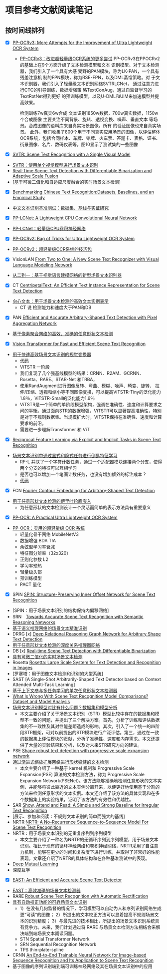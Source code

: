 # 项目参考文献阅读笔记

## 按时间线排列
* [x] [PP-OCRv3: More Attempts for the Improvement of Ultra Lightweight OCR System](https://arxiv.org/abs/2206.03001v2)
  * [PP-OCRv3：改进超轻量级OCR系统的更多尝试](references/papers/2206.03001.zh.pdf)
    PP-OCRv3在PPOCRv2 的基础上在9个方面升级了文本检测模型和文本 识别模型。对于文本检测器，我们引入了一个具有大感 受野的PAN模块，称为LK-PAN，一个具有残差注意机 制的FPN模块，称为RSE-FPN，以及DML蒸馏策略。对 于文本识别器，我们引入了轻量级文本识别网络SVTRLCNet， 通过注意力进行CTC的引导训练，数据增强策 略TextConAug，通过自监督学习的TextRotNet得到更好 的预训练模型，以及U-DML和UIM来加速模型并提高效果。

    检测训练7w真实6w合成
    文本识别1850w数据，700w真实数据，1150w个合成图像
    主要关注不同背景、旋转、透视变换、噪声、垂直文本 等场景。合成图像的语料库来自真实场景图像。所有 的验证图像也来自真实场景。
    此外，我们收集了800个用于不同真实应用场景的图像，以评估整体OCR系统，包括合同样本、车牌、铭牌、火车票、答题卡、表格、证书、街景图像、名片、数码仪表等。图10显示了测试集的一些图像
* [x] [SVTR: Scene Text Recognition with a Single Visual Model](https://arxiv.org/abs/2205.00159)
* [SVTR：使用单个视觉模型进行场景文本识别](references/papers/2205.00159.zh.pdf)
* [Real-Time Scene Text Detection with Differentiable Binarization and Adaptive Scale Fusion](https://arxiv.org/abs/2202.10304)
* [基于可微二值化和自适应尺度融合的实时场景文本检测]
* [x] [Benchmarking Chinese Text Recognition:Datasets, Baselines, and an Empirical Study](https://arxiv.org/abs/2112.15093)
* [中文文本识别基准测试：数据集、基线与实证研究](references/papers/2112.15093.zh.pdf)
* [x] [PP-LCNet: A Lightweight CPU Convolutional Neural Network](https://arxiv.org/abs/2109.15099)
* [PP-LCNet：轻量级CPU卷积神经网络](references/papers/2109.15099.zh.pdf)
* [x] [PP-OCRv2: Bag of Tricks for Ultra Lightweight OCR System](https://arxiv.org/abs/2109.03144)
* [PP-OCRv2：超轻量级OCR系统的技巧包](references/papers/2109.03144.zh.pdf)
* [x] VisionLAN [From Two to One: A New Scene Text Recognizer with Visual Language Modeling Network](https://arxiv.org/abs/2108.09661)
* [从二到一：基于视觉语言建模网络的新型场景文本识别器](references/papers/2108.09661.zh.pdf)
* [x] CT [CentripetalText: An Efficient Text Instance Representation for Scene Text Detection](https://arxiv.org/abs/2107.05945)
* [向心文本：用于场景文本检测的高效文本实例表示](references/papers/2107.05945.zh.pdf)
  * CT 说 检测能力和速度大于PAN和DB
* [x] PAN [Efficient and Accurate Arbitrary-Shaped Text Detection with Pixel Aggregation Network](https://arxiv.org/abs/1908.05900)
* [基于像素聚合网络的高效、准确的任意形状文本检测](https://readpaper.com/pdf-annotate/note?pdfId=628899607381024768&noteId=2006114988382478592)
* [x] [Vision Transformer for Fast and Efficient Scene Text Recognition](https://arxiv.org/abs/2105.08582)
* [用于快速高效场景文本识别的视觉变换器](references/papers/2105.08582.zh.pdf)
    - [代码](https://github.com/roatienza/deeptext-recognition-benchmark)
    - ViTSTR 一阶段
    - 我们复现了几个强基线模型的结果：CRNN、R2AM、GCRNN、Rosetta、RARE、STAR-Net 和TRBA，
    - 使用RandAugment进行图像反转、弯曲、模糊、噪声、畸变、旋转、 拉伸/压缩、透视和缩小等不同图像变换，可以提高ViTSTR-Tiny的泛化能力1.8％，ViTSTR-Small的泛化能力1.6％
    - ViTSTR是一个简单的单阶段模型架构，强调在准确性、速度和计算要求之间的平衡。通过面向STR的数据增强，ViTSTR可以显著提高准确性，特别是对于不规则数据集。当规模扩大时，ViTSTR保持在准确性、速度和计算要求的前沿。
    - 需要进一步理解Transformer 和 ViT
* [x] [Reciprocal Feature Learning via Explicit and Implicit Tasks in Scene Text Recognition](https://arxiv.org/abs/2105.06229)
* [场景文本识别中通过显式和隐式任务进行倒易特征学习](references/papers/2105.06229.zh.pdf)
    - RF-L 并联了一个字符计数任务，通过一个适配器模块连接两个分支，使得两个分支的特征可以互相学习
    - 是否也可以增加一个笔画计数任务，也没有增加额外的标注成本？
    - [代码](models/rec/rec_rfl_rrfl.pyi)
* [x] FCN [Fourier Contour Embedding for Arbitrary-Shaped Text Detection](https://arxiv.org/abs/2104.10442)
* [用于任意形状文本检测的傅里叶轮廓嵌入](references/papers/2104.10442.zh.pdf)
  - 为任意形状的文本检测设计一个灵活而简单的表示方法具有重要意义

* [x] [PP-OCR: A Practical Ultra Lightweight OCR System](https://arxiv.org/abs/2009.09941)
* [PP-OCR：实用的超轻量级 OCR 系统](references/papers/2009.09941.zh.pdf)
  - 轻量化骨干网络 MobileNetV3
  - 数据增强 BDA TIA
  - 余弦型学习率衰减
  - 特征图分辨率（32x320）
  - 正则化参数 L2
  - 学习率预热
  - 轻量级头部
  - 预训练模型
  - PACT 量化
* [x] SPIN [SPIN: Structure-Preserving Inner Offset Network for Scene Text Recognition](https://arxiv.org/abs/2005.13117)
* [SPIN：用于场景文本识别的结构保持内偏移网络]
* SRN　[Towards Accurate Scene Text Recognition with Semantic Reasoning Networks](https://arxiv.org/abs/2003.12294)
* [基于语义推理网络的场景文本精准识别](https://readpaper.com/pdf-annotate/note?pdfId=628901332967456768&noteId=2008803368415339520)
* DRRG [x] [Deep Relational Reasoning Graph Network for Arbitrary Shape Text Detection](https://arxiv.org/abs/2003.07493)
* [用于任意形状文本检测的深度关系推理图网络](references/papers/2003.07493.zh.pdf)
* DB [x] [Real-time Scene Text Detection with Differentiable Binarization](https://arxiv.org/abs/1911.08947)
* [具有可微二值化的实时场景文本检测](references/papers/1911.08947.zh.pdf)
* Rosetta [Rosetta: Large Scale System for Text Detection and Recognition in Images](https://arxiv.org/abs/1910.05085)
* [罗塞塔：用于图像文本检测和识别的大型系统]
* SAST [A Single-Shot Arbitrarily-Shaped Text Detector based on Context Attended Multi-Task Learning]
* [基于上下文参与多任务学习的单次任意形状文本检测器](https://arxiv.org/abs/1908.05498)
* [What Is Wrong With Scene Text Recognition Model Comparisons? Dataset and Model Analysis](https://arxiv.org/abs/1904.01906)
* [场景文本识别模型对比有什么问题？数据集和模型分析](https://readpaper.com/pdf-annotate/note?pdfId=628901614598758400&noteId=2007696210588148736)
  - 本文主要介绍了关于场景文本识别（STR）模型比较中存在的数据集和模型不一致的问题，并提出了三个解决方案。首先，分析了训练和评估数据集的不一致性及其对性能差距造成的影响。其次，引入了一个统一的四阶段STR框架，可对以前提出的STR模块进行广泛评估。第三，通过在一致的数据集上评估模块的贡献，分析了准确性、速度和内存需求。本文还提供了大量的实验结果和分析，以及对未来STR研究方向的建议。
* PSE [Shape robust text detection with progressive scale expansion network](https://arxiv.org/abs/1903.12473)
* [通过渐进式缩放扩展网络进行形状稳健的文本检测](https://readpaper.com/pdf-annotate/note?pdfId=628899612883521536&noteId=2008413245649385984)
  - 本文主要介绍了一种基于 kernel 机制和 Progressive Scale Expansion(PSE) 算法的文本检测方法，称为 Progressive Scale Expansion Network(PSENet)。该方法能够准确地检测任意形状的文本实例，并能够将彼此靠近的文本实例分离开来，以便更好地使用基于分割的方法来检测任意形状的文本实例。本文还介绍了该方法的具体实现和在多个数据集上的实验结果，证明了该方法的有效性和优越性。
* SAR [Show, Attend and Read: A Simple and Strong Baseline for Irregular Text Recognition](https://arxiv.org/abs/1811.00751)
* [展示、参加和阅读：不规则文本识别的简单而强大的基线]
* NRTR [NRTR: A No-Recurrence Sequence-to-Sequence Model For Scene Text Recognition](https://arxiv.org/abs/1806.00926)
* NRTR：用于场景文本识别的无重复序列到序列模型
  - 本文主要介绍了一种名为NRTR的无循环序列到序列模型，用于场景文本识别。相比于现有的循环神经网络和卷积神经网络，NRTR采用了自注意力机制，能够在更少的时间和复杂度下进行训练，并取得了非常好的性能表现。文章还介绍了NRTR的具体结构和在各种基准测试中的表现。
* [Deep Mutual Learning](https://arxiv.org/abs/1706.00384)
* 深度互学
* [x] [EAST: An Efficient and Accurate Scene Text Detector](https://arxiv.org/abs/1704.03155)
* [EAST：高效准确的场景文本检测器](references/papers/1704.03155.zh.pdf)
* RARE [Robust Scene Text Recognition with Automatic Rectification](https://arxiv.org/abs/1603.03915v2)
* [具有自动校正功能的可靠场景文本识别](https://readpaper.com/pdf-annotate/note?pdfId=628901599922888704&noteId=2008656584789306368)
  - 1）在没有几何监督的情况下，学习模型可以自动为人和序列识别网络生成更“可读”的图像； 2）所提出的文本校正方法可以显着提高不规则场景文本的识别精度； 3）与最先进的技术相比，所提出的场景文本识别系统具有竞争力。未来，我们计划通过将 RARE 与场景文本检测方法相结合来解决端到端场景文本阅读问题。
  - STN Spatial Transformer Network
  - SRN Sequential Recognition Network
  - TPS thin-plate-spline
* CRNN [An End-to-End Trainable Neural Network for Image-based Sequence Recognition and Its Application to Scene Text Recognition](https://arxiv.org/abs/1507.05717)
* 基于图像的序列识别端到端可训练神经网络及其在场景文本识别中的应用
